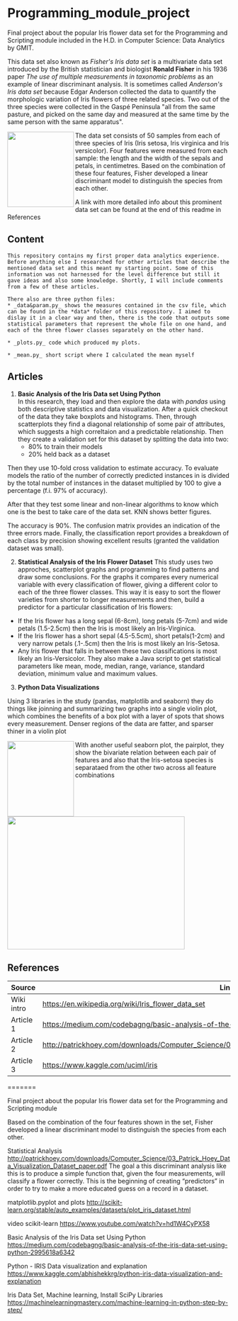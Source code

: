 # Programming_module_project
Final project about the popular Iris flower data set for the Programming and Scripting module included in the H.D. in Computer Science: Data Analytics by GMIT.

This data set also known as *Fisher's Iris data set* is a multivariate data set introduced by the British statistician and biologist **Ronald Fisher** in his 1936 paper *The use of multiple measurements in taxonomic problems* as an example of linear discriminant analysis. It is sometimes called *Anderson's Iris data set* because Edgar Anderson collected the data to quantify the morphologic variation of Iris flowers of three related species. Two out of the three species were collected in the Gaspé Peninsula "all from the same pasture, and picked on the same day and measured at the same time by the same person with the same apparatus".

<img align="left" width="150" height="170" src="http://s5047.pcdn.co/wp-content/uploads/2015/04/iris_petal_sepal.png">

The data set consists of 50 samples from each of three species of Iris (Iris setosa, Iris virginica and Iris versicolor). Four features were measured from each sample: the length and the width of the sepals and petals, in centimetres. Based on the combination of these four features, Fisher developed a linear discriminant model to distinguish the species from each other.

A link with more detailed info about this prominent data set can be found at the end of this readme in References

## Content
```
This repository contains my first proper data analytics experience. Before anything else I researched for other articles that describe the mentioned data set and this meant my starting point. Some of this information was not harnessed for the level difference but still it gave ideas and also some knowledge. Shortly, I will include comments from a few of these articles.

There also are three python files:
* _data&param.py_ shows the measures contained in the csv file, which can be found in the *data* folder of this repository. I aimed to dislay it in a clear way and then, there is the code that outputs some statistical parameters that represent the whole file on one hand, and each of the three flower classes separately on the other hand.

* _plots.py_ code which produced my plots.

* _mean.py_ short script where I calculated the mean myself
```

## Articles

1. **Basic Analysis of the Iris Data set Using Python**  
In this research, they load and then explore the data with *pandas* using both descriptive statistics and data visualization. After a quick checkout of the data they take boxplots and histograms. Then, through scatterplots they find a diagonal relationship of some pair of attributes, which suggests a high correltaion and a predictable relationship. Then they create a validation set for this dataset by splitting the data into two:
    * 80% to train their models 
    * 20% held back as a dataset

Then they use 10-fold cross validation to estimate accuracy. To evaluate models the ratio of the number of correctly predicted instances in is divided by the total number of instances in the dataset multiplied by 100 to give a percentage (f.i. 97% of accuracy).

After that they test some linear and non-linear algorithms to know which one is the best to take care of the data set. KNN shows better figures. 

The accuracy is 90%. The confusion matrix provides an indication of the three errors made. Finally, the classification report provides a breakdown of each class by precision showing excellent results (granted the validation dataset was small).

2. **Statistical Analysis of the Iris Flower Dataset** 
This study uses two approches, scatterplot graphs and programming to find patterns and draw some conclusions. For the graphs it compares every numerical variable with every classification of flower, giving a different color to each of the three flower classes. This way it is easy to sort the flower varieties from shorter to longer measurements and then, build a predictor for a particular classification
of Iris flowers:
  * If the Iris flower has a long sepal (6-8cm), long petals (5-7cm) and wide petals (1.5-2.5cm) then the Iris is most likely an Iris-Virginica. 
  * If the Iris flower has a short sepal (4.5-5.5cm), short petals(1-2cm) and very narrow petals (.1-.5cm) then the Iris is most likely an Iris-Setosa. 
  * Any Iris flower that falls in between these two classifications is most likely an Iris-Versicolor.
They also make a Java script to get statistical parameters like mean, mode, median, range, variance, standard deviation, minimum value and maximum values.

3. **Python Data Visualizations**

Using 3 libraries in the study (pandas, matplotlib and seaborn) they do things like joinning and summarizing two graphs into a single violin plot, which combines the benefits of a box plot with a layer of spots that shows every measurement. Denser regions of the data are fatter, and sparser thiner in a violin plot

<img align="left" width="150" height="170" src="https://www.kaggleusercontent.com/kf/1465139/eyJhbGciOiJkaXIiLCJlbmMiOiJBMTI4Q0JDLUhTMjU2In0..hN1dJPs-yESHkGlTW8nEGw.WrefkhnZ618zR_WUFQXrKhSwOYFjohjI91Odpha8o61xMDX-itDqR_84P9Ej4A-FRBkfLwxgACNz0mezSEu4dozIV8xcdqA2EvRv1vRhxleLUwKS9IesTtJdP7m3AICA.xZd2d2h1wLSMdmrF4yJQKQ/__results___files/__results___8_1.png">

With another useful seaborn plot, the pairplot, they show the bivariate relation between each pair of features and also that the Iris-setosa species is separataed from the other two across all feature combinations

<img align="center" width="400" height="300" src="https://www.kaggleusercontent.com/kf/1465139/eyJhbGciOiJkaXIiLCJlbmMiOiJBMTI4Q0JDLUhTMjU2In0..hN1dJPs-yESHkGlTW8nEGw.WrefkhnZ618zR_WUFQXrKhSwOYFjohjI91Odpha8o61xMDX-itDqR_84P9Ej4A-FRBkfLwxgACNz0mezSEu4dozIV8xcdqA2EvRv1vRhxleLUwKS9IesTtJdP7m3AICA.xZd2d2h1wLSMdmrF4yJQKQ/__results___files/__results___10_1.png">

## References

Source | Link
-------|-----
Wiki intro | https://en.wikipedia.org/wiki/Iris_flower_data_set
Article 1 | https://medium.com/codebagng/basic-analysis-of-the-iris-data-set-using-python-2995618a6342
Article 2 |  http://patrickhoey.com/downloads/Computer_Science/03_Patrick_Hoey_Data_Visualization_Dataset_paper.pdf 
Article 3 | https://www.kaggle.com/uciml/iris









=======

Final project about the popular Iris flower data set for the Programming and Scripting module

Based on the combination of the four features shown in the set, Fisher developed a linear discriminant model to distinguish the species from each other.

Statistical Analysis http://patrickhoey.com/downloads/Computer_Science/03_Patrick_Hoey_Data_Visualization_Dataset_paper.pdf
The goal a this discriminant analysis like this is to produce a simple function that, given the four measurements, will
classify a flower correctly. This is the beginning of creating “predictors” in order to try to make a more educated guess 
on a record in a dataset.

matplotlib.pyplot and plots http://scikit-learn.org/stable/auto_examples/datasets/plot_iris_dataset.html

video scikit-learn https://www.youtube.com/watch?v=hd1W4CyPX58

Basic Analysis of the Iris Data set Using Python https://medium.com/codebagng/basic-analysis-of-the-iris-data-set-using-python-2995618a6342 

Python - IRIS Data visualization and explanation https://www.kaggle.com/abhishekkrg/python-iris-data-visualization-and-explanation 

Iris Data Set, Machine learning,  Install SciPy Libraries https://machinelearningmastery.com/machine-learning-in-python-step-by-step/
